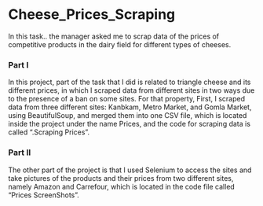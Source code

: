 # Cheese_Prices_Scraping
In this task.. the manager asked me to scrap data of the prices of competitive products in the dairy field for different types of cheeses. 
### Part I
In this project, part of the task that I did is related to triangle cheese and its different prices, in which I scraped data from different sites in two ways due to the presence of a ban on some sites. For that property,
First, I scraped data from three different sites: Kanbkam, Metro Market, and Gomla Market, using BeautifulSoup, and merged them into one CSV file, which is located inside the project under the name Prices, and the code for scraping data is called “.Scraping Prices”.
### Part II
The other part of the project is that I used Selenium to access the sites and take pictures of the products and their prices from two different sites, namely Amazon and Carrefour, which is located in the code file called “Prices ScreenShots”.
